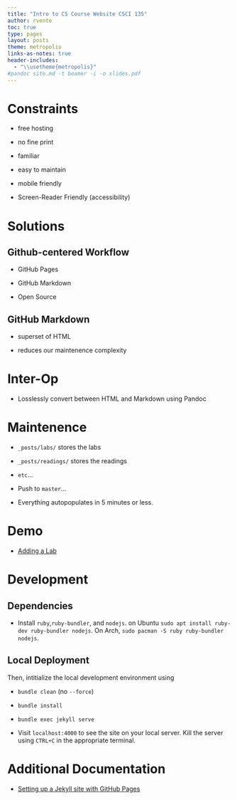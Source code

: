 ```yaml
---
title: "Intro to CS Course Website CSCI 135"
author: rvente
toc: true
type: pages
layout: posts
theme: metropolis
links-as-notes: true
header-includes:
  - "\\usetheme{metropolis}"
#pandoc site.md -t beamer -i -o slides.pdf  
---
```


# Constraints

* free hosting

* no fine print

* familiar

* easy to maintain

* mobile friendly

* Screen-Reader Friendly (accessibility)

# Solutions

## Github-centered Workflow

* GitHub Pages

* GitHub Markdown

* Open Source

## GitHub Markdown

* superset of HTML

* reduces our maintenence complexity

# Inter-Op

* Losslessly convert between HTML and Markdown
  using Pandoc

# Maintenence

* `_posts/labs/` stores the labs

* `_posts/readings/` stores the readings

* `etc`...

* Push to `master`...

* Everything autopopulates in 5 minutes or less.

# Demo

* [Adding a Lab](https://github.com/Hunter-Open-Source-Club/CSCI-135-Site)

# Development

## Dependencies

* Install `ruby`,`ruby-bundler`, and `nodejs`.
  on Ubuntu `sudo apt install ruby-dev ruby-bundler nodejs`. On Arch,
  `sudo pacman -S ruby ruby-bundler nodejs`.

## Local Deployment

Then, intitialize the local development environment using

* `bundle clean` (no `--force`)
* `bundle install`
* `bundle exec jekyll serve`

* Visit `localhost:4000` to see the site on your local server. Kill the server using `CTRL+C` in the appropriate terminal.

# Additional Documentation

 - [Setting up a Jekyll site with GitHub Pages](https://jekyllrb.com/docs/github-pages/)
